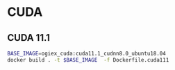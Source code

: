 # CUDA
## CUDA 11.1
```bash
BASE_IMAGE=ogiex_cuda:cuda11.1_cudnn8.0_ubuntu18.04
docker build . -t $BASE_IMAGE  -f Dockerfile.cuda111
```